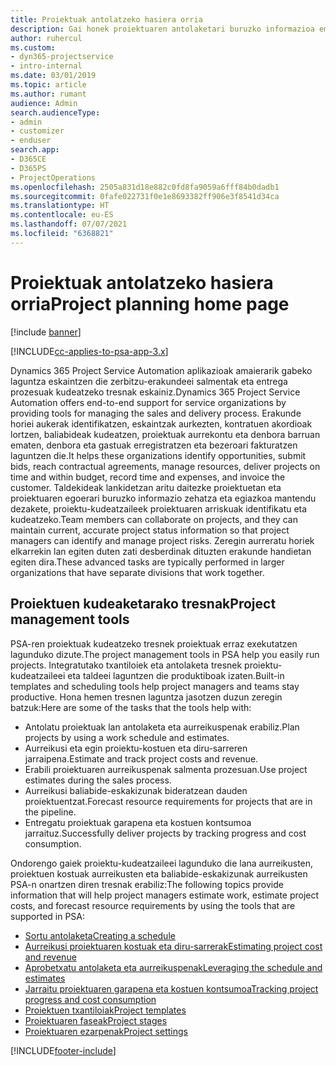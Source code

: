 ```yaml
---
title: Proiektuak antolatzeko hasiera orria
description: Gai honek proiektuaren antolaketari buruzko informazioa ematen du.
author: ruhercul
ms.custom:
- dyn365-projectservice
- intro-internal
ms.date: 03/01/2019
ms.topic: article
ms.author: rumant
audience: Admin
search.audienceType:
- admin
- customizer
- enduser
search.app:
- D365CE
- D365PS
- ProjectOperations
ms.openlocfilehash: 2505a831d18e882c0fd8fa9059a6fff84b0dadb1
ms.sourcegitcommit: 0fafe022731f0e1e8693382ff906e3f8541d34ca
ms.translationtype: HT
ms.contentlocale: eu-ES
ms.lasthandoff: 07/07/2021
ms.locfileid: "6368821"
---
```

# <a name="project-planning-home-page"></a><span data-ttu-id="2a36b-103">Proiektuak antolatzeko hasiera orria</span><span class="sxs-lookup"><span data-stu-id="2a36b-103">Project planning home page</span></span>

[!include [banner](../includes/psa-now-project-operations.md)]

[!INCLUDE[cc-applies-to-psa-app-3.x](../includes/cc-applies-to-psa-app-3x.md)]

<span data-ttu-id="2a36b-104">Dynamics 365 Project Service Automation aplikazioak amaierarik gabeko laguntza eskaintzen die zerbitzu-erakundeei salmentak eta entrega prozesuak kudeatzeko tresnak eskainiz.</span><span class="sxs-lookup"><span data-stu-id="2a36b-104">Dynamics 365 Project Service Automation offers end-to-end support for service organizations by providing tools for managing the sales and delivery process.</span></span> <span data-ttu-id="2a36b-105">Erakunde horiei aukerak identifikatzen, eskaintzak aurkezten, kontratuen akordioak lortzen, baliabideak kudeatzen, proiektuak aurrekontu eta denbora barruan ematen, denbora eta gastuak erregistratzen eta bezeroari fakturatzen laguntzen die.</span><span class="sxs-lookup"><span data-stu-id="2a36b-105">It helps these organizations identify opportunities, submit bids, reach contractual agreements, manage resources, deliver projects on time and within budget, record time and expenses, and invoice the customer.</span></span> <span data-ttu-id="2a36b-106">Taldekideak lankidetzan aritu daitezke proiektuetan eta proiektuaren egoerari buruzko informazio zehatza eta egiazkoa mantendu dezakete, proiektu-kudeatzaileek proiektuaren arriskuak identifikatu eta kudeatzeko.</span><span class="sxs-lookup"><span data-stu-id="2a36b-106">Team members can collaborate on projects, and they can maintain current, accurate project status information so that project managers can identify and manage project risks.</span></span> <span data-ttu-id="2a36b-107">Zeregin aurreratu horiek elkarrekin lan egiten duten zati desberdinak dituzten erakunde handietan egiten dira.</span><span class="sxs-lookup"><span data-stu-id="2a36b-107">These advanced tasks are typically performed in larger organizations that have separate divisions that work together.</span></span>

## <a name="project-management-tools"></a><span data-ttu-id="2a36b-108">Proiektuen kudeaketarako tresnak</span><span class="sxs-lookup"><span data-stu-id="2a36b-108">Project management tools</span></span>

<span data-ttu-id="2a36b-109">PSA-ren proiektuak kudeatzeko tresnek proiektuak erraz exekutatzen lagunduko dizute.</span><span class="sxs-lookup"><span data-stu-id="2a36b-109">The project management tools in PSA help you easily run projects.</span></span> <span data-ttu-id="2a36b-110">Integratutako txantiloiek eta antolaketa tresnek proiektu-kudeatzaileei eta taldeei laguntzen die produktiboak izaten.</span><span class="sxs-lookup"><span data-stu-id="2a36b-110">Built-in templates and scheduling tools help project managers and teams stay productive.</span></span> <span data-ttu-id="2a36b-111">Hona hemen tresnen laguntza jasotzen duzun zeregin batzuk:</span><span class="sxs-lookup"><span data-stu-id="2a36b-111">Here are some of the tasks that the tools help with:</span></span>

- <span data-ttu-id="2a36b-112">Antolatu proiektuak lan antolaketa eta aurreikuspenak erabiliz.</span><span class="sxs-lookup"><span data-stu-id="2a36b-112">Plan projects by using a work schedule and estimates.</span></span>
- <span data-ttu-id="2a36b-113">Aurreikusi eta egin proiektu-kostuen eta diru-sarreren jarraipena.</span><span class="sxs-lookup"><span data-stu-id="2a36b-113">Estimate and track project costs and revenue.</span></span>
- <span data-ttu-id="2a36b-114">Erabili proiektuaren aurreikuspenak salmenta prozesuan.</span><span class="sxs-lookup"><span data-stu-id="2a36b-114">Use project estimates during the sales process.</span></span>
- <span data-ttu-id="2a36b-115">Aurreikusi baliabide-eskakizunak bideratzean dauden proiektuentzat.</span><span class="sxs-lookup"><span data-stu-id="2a36b-115">Forecast resource requirements for projects that are in the pipeline.</span></span>
- <span data-ttu-id="2a36b-116">Entregatu proiektuak garapena eta kostuen kontsumoa jarraituz.</span><span class="sxs-lookup"><span data-stu-id="2a36b-116">Successfully deliver projects by tracking progress and cost consumption.</span></span>

<span data-ttu-id="2a36b-117">Ondorengo gaiek proiektu-kudeatzaileei lagunduko die lana aurreikusten, proiektuen kostuak aurreikusten eta baliabide-eskakizunak aurreikusten PSA-n onartzen diren tresnak erabiliz:</span><span class="sxs-lookup"><span data-stu-id="2a36b-117">The following topics provide information that will help project managers estimate work, estimate project costs, and forecast resource requirements by using the tools that are supported in PSA:</span></span>

- [<span data-ttu-id="2a36b-118">Sortu antolaketa</span><span class="sxs-lookup"><span data-stu-id="2a36b-118">Creating a schedule</span></span>](project-creating.md)
- [<span data-ttu-id="2a36b-119">Aurreikusi proiektuaren kostuak eta diru-sarrerak</span><span class="sxs-lookup"><span data-stu-id="2a36b-119">Estimating project cost and revenue</span></span>](project-estimating.md)
- [<span data-ttu-id="2a36b-120">Aprobetxatu antolaketa eta aurreikuspenak</span><span class="sxs-lookup"><span data-stu-id="2a36b-120">Leveraging the schedule and estimates</span></span>](project-leveraging.md)
- [<span data-ttu-id="2a36b-121">Jarraitu proiektuaren garapena eta kostuen kontsumoa</span><span class="sxs-lookup"><span data-stu-id="2a36b-121">Tracking project progress and cost consumption</span></span>](project-tracking.md)
- [<span data-ttu-id="2a36b-122">Proiektuen txantiloiak</span><span class="sxs-lookup"><span data-stu-id="2a36b-122">Project templates</span></span>](project-templates.md)
- [<span data-ttu-id="2a36b-123">Proiektuaren faseak</span><span class="sxs-lookup"><span data-stu-id="2a36b-123">Project stages</span></span>](project-stages.md)
- [<span data-ttu-id="2a36b-124">Proiektuaren ezarpenak</span><span class="sxs-lookup"><span data-stu-id="2a36b-124">Project settings</span></span>](project-settings.md)


[!INCLUDE[footer-include](../includes/footer-banner.md)]
